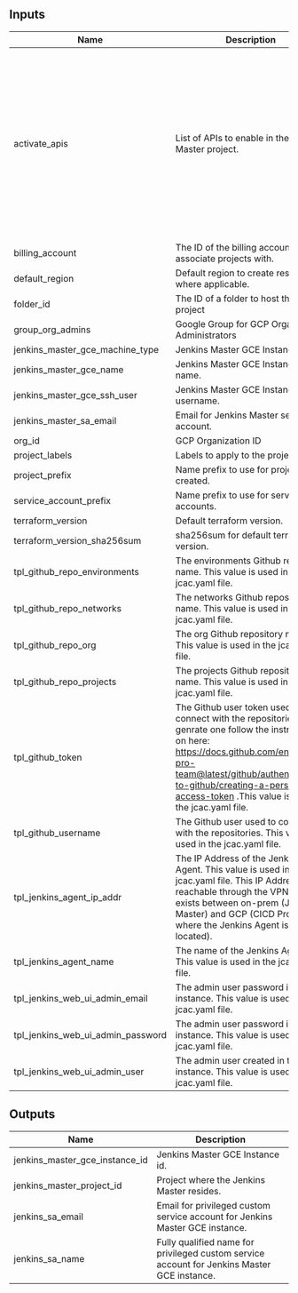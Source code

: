 <!-- BEGINNING OF PRE-COMMIT-TERRAFORM DOCS HOOK -->
## Inputs

| Name | Description | Type | Default | Required |
|------|-------------|------|---------|:--------:|
| activate\_apis | List of APIs to enable in the Jenkins Master project. | `list(string)` | <pre>[<br>  "serviceusage.googleapis.com",<br>  "servicenetworking.googleapis.com",<br>  "compute.googleapis.com",<br>  "logging.googleapis.com",<br>  "bigquery.googleapis.com",<br>  "cloudresourcemanager.googleapis.com",<br>  "cloudbilling.googleapis.com",<br>  "iam.googleapis.com",<br>  "admin.googleapis.com",<br>  "appengine.googleapis.com",<br>  "storage-api.googleapis.com",<br>  "cloudkms.googleapis.com"<br>]</pre> | no |
| billing\_account | The ID of the billing account to associate projects with. | `string` | n/a | yes |
| default\_region | Default region to create resources where applicable. | `string` | `"us-central1"` | no |
| folder\_id | The ID of a folder to host this project | `string` | `""` | no |
| group\_org\_admins | Google Group for GCP Organization Administrators | `string` | n/a | yes |
| jenkins\_master\_gce\_machine\_type | Jenkins Master GCE Instance type. | `string` | `"n1-standard-1"` | no |
| jenkins\_master\_gce\_name | Jenkins Master GCE Instance name. | `string` | `"jenkins-master-01"` | no |
| jenkins\_master\_gce\_ssh\_user | Jenkins Master GCE Instance SSH username. | `string` | `"jenkins"` | no |
| jenkins\_master\_sa\_email | Email for Jenkins Master service account. | `string` | `"jenkins-master-gce"` | no |
| org\_id | GCP Organization ID | `string` | n/a | yes |
| project\_labels | Labels to apply to the project. | `map(string)` | `{}` | no |
| project\_prefix | Name prefix to use for projects created. | `string` | `"prj"` | no |
| service\_account\_prefix | Name prefix to use for service accounts. | `string` | `"sa"` | no |
| terraform\_version | Default terraform version. | `string` | `"0.13.5"` | no |
| terraform\_version\_sha256sum | sha256sum for default terraform version. | `string` | `"f7b7a7b1bfbf5d78151cfe3d1d463140b5fd6a354e71a7de2b5644e652ca5147"` | no |
| tpl\_github\_repo\_environments | The environments Github repository name. This value is used in the jcac.yaml file. | `string` | n/a | yes |
| tpl\_github\_repo\_networks | The networks Github repository name. This value is used in the jcac.yaml file. | `string` | n/a | yes |
| tpl\_github\_repo\_org | The org Github repository name. This value is used in the jcac.yaml file. | `string` | n/a | yes |
| tpl\_github\_repo\_projects | The projects Github repository name. This value is used in the jcac.yaml file. | `string` | n/a | yes |
| tpl\_github\_token | The Github user token used to connect with the repositories. To genrate one follow the instructions on here: https://docs.github.com/en/free-pro-team@latest/github/authenticating-to-github/creating-a-personal-access-token .This value is used in the jcac.yaml file. | `string` | n/a | yes |
| tpl\_github\_username | The Github user used to connect with the repositories. This value is used in the jcac.yaml file. | `string` | n/a | yes |
| tpl\_jenkins\_agent\_ip\_addr | The IP Address of the Jenkins Agent. This value is used in the jcac.yaml file. This IP Address is reachable through the VPN that exists between on-prem (Jenkins Master) and GCP (CICD Project, where the Jenkins Agent is located). | `string` | `"172.16.1.6"` | no |
| tpl\_jenkins\_agent\_name | The name of the Jenkins Agent. This value is used in the jcac.yaml file. | `string` | `"jenkins-agent-01"` | no |
| tpl\_jenkins\_web\_ui\_admin\_email | The admin user password in the instance. This value is used in the jcac.yaml file. | `string` | `"admin@admin.com"` | no |
| tpl\_jenkins\_web\_ui\_admin\_password | The admin user password in the instance. This value is used in the jcac.yaml file. | `string` | n/a | yes |
| tpl\_jenkins\_web\_ui\_admin\_user | The admin user created in the instance. This value is used in the jcac.yaml file. | `string` | `"admin"` | no |

## Outputs

| Name | Description |
|------|-------------|
| jenkins\_master\_gce\_instance\_id | Jenkins Master GCE Instance id. |
| jenkins\_master\_project\_id | Project where the Jenkins Master resides. |
| jenkins\_sa\_email | Email for privileged custom service account for Jenkins Master GCE instance. |
| jenkins\_sa\_name | Fully qualified name for privileged custom service account for Jenkins Master GCE instance. |

<!-- END OF PRE-COMMIT-TERRAFORM DOCS HOOK -->
